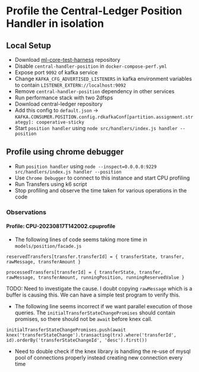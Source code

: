 # Profile the Central-Ledger Position Handler in isolation

## Local Setup
- Download [ml-core-test-harness](https://github.com/mojaloop/ml-core-test-harness) repository
- Disable `central-handler-position` in `docker-compose-perf.yml`
- Expose port `9092` of kafka service
- Change `KAFKA_CFG_ADVERTISED_LISTENERS` in kafka environment variables to contain `LISTENER_EXTERN://localhost:9092`
- Remove `central-handler-position` dependency in other services
- Run performance stack with two 2dfsps
- Download central-ledger repository
- Add this config to `default.json` -> `KAFKA.CONSUMER.POSITION.config.rdkafkaConf[partition.assignment.strategy]: cooperative-sticky`
- Start `position handler` using `node src/handlers/index.js handler --position`

## Profile using chrome debugger
- Run `position handler` using `node --inspect=0.0.0.0:9229 src/handlers/index.js handler --position`
- Use `Chrome Debugger` to connect to this instance and start CPU profiling
- Run Transfers using k6 script
- Stop profiling and observe the time taken for various operations in the code

### Observations
#### Profile: CPU-20230817T142002.cpuprofile
- The following lines of code seems taking more time in `models/position/facade.js`
```
reservedTransfers[transfer.transferId] = { transferState, transfer, rawMessage, transferAmount }

processedTransfers[transferId] = { transferState, transfer, rawMessage, transferAmount, runningPosition, runningReservedValue }
```
TODO: Need to investigate the cause. I doubt copying `rawMessage` which is a buffer is causing this. We can have a simple test program to verify this.
- The following line seems incorrect if we want parallel execution of those queries. The `initialTransferStateChangePromises` should contain promises, so there should not be `await` before knex call.
```
initialTransferStateChangePromises.push(await knex('transferStateChange').transacting(trx).where('transferId', id).orderBy('transferStateChangeId', 'desc').first())
```
- Need to double check if the knex library is handling the re-use of mysql pool of connections properly instead creating new connection every time
